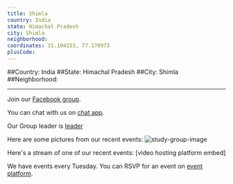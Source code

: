 ```yaml
---
title: Shimla
country: India
state: Himachal Pradesh
city: Shimla
neighborhood: 
coordinates: 31.104153, 77.170973
plusCode:
---
```


##Country: India
##State: Himachal Pradesh
##City: Shimla
##Neighborhood: 
*****
Join our [Facebook group](https://www.facebook.com/groups/free.code.camp.shimla).

You can chat with us on [chat app]().

Our Group leader is [leader]()

Here are some pictures from our recent events:
![study-group-image]()

Here's a stream of one of our recent events:
[video hosting platform embed]

We have events every Tuesday. You can RSVP for an event on [event platform]().

